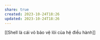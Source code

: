 ```yaml
---
share: true
created: 2023-10-24T18:26
updated: 2023-10-24T18:26
---
```

[[Shell là cái vỏ bảo vệ lõi của hệ điều hành]]
